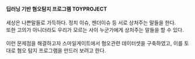 #### 딥러닝 기반 혐오탐지 프로그램 TOYPROJECT

세상은 나쁜말들로 가득하다. 정치 이슈, 젠더이슈 등 서로 상처주는 말들을 한다.<br>
또한 고의가 아니더라도 우리가 모르는 사이 누군가에게 상처주는 말들을 할 수 있다.<br>
<br>
이런 문제점을 해결하고자 스마일게이트에서 혐오관련 데이터셋을 구축하였고, 이를 토대로 혐오 탐지 프로그램을 만드러 보려고 한다.
